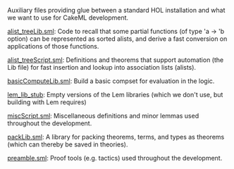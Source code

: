 Auxiliary files providing glue between a standard HOL installation
and what we want to use for CakeML development.

[alist_treeLib.sml](alist_treeLib.sml):
Code to recall that some partial functions (of type 'a -> 'b option)
can be represented as sorted alists, and derive a fast conversion on
applications of those functions.

[alist_treeScript.sml](alist_treeScript.sml):
Definitions and theorems that support automation (the Lib file) for
fast insertion and lookup into association lists (alists).

[basicComputeLib.sml](basicComputeLib.sml):
Build a basic compset for evaluation in the logic.

[lem_lib_stub](lem_lib_stub):
Empty versions of the Lem libraries (which we don't use, but building
with Lem requires)

[miscScript.sml](miscScript.sml):
Miscellaneous definitions and minor lemmas used throughout the
development.

[packLib.sml](packLib.sml):
A library for packing theorems, terms, and types as theorems (which can
thereby be saved in theories).

[preamble.sml](preamble.sml):
Proof tools (e.g. tactics) used throughout the development.
